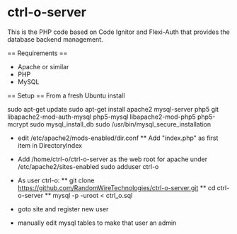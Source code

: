ctrl-o-server
===========

This is the PHP code based on Code Ignitor and Flexi-Auth that provides the database backend management.

== Requirements ==
* Apache or similar
* PHP
* MySQL

== Setup ==
From a fresh Ubuntu install

sudo apt-get update
sudo apt-get install apache2 mysql-server php5 git libapache2-mod-auth-mysql php5-mysql libapache2-mod-php5 php5-mcrypt
sudo mysql_install_db
sudo /usr/bin/mysql_secure_installation

* edit /etc/apache2/mods-enabled/dir.conf
** Add "index.php" as first item in DirectoryIndex

* Add /home/ctrl-o/ctrl-o-server as the web root for apache under /etc/apache2/sites-enabled
sudo adduser ctrl-o

* As user ctrl-o:
** git clone https://github.com/RandomWireTechnologies/ctrl-o-server.git
** cd ctrl-o-server
** mysql -p -uroot < ctrl_o.sql

* goto site and register new user
* manually edit mysql tables to make that user an admin
